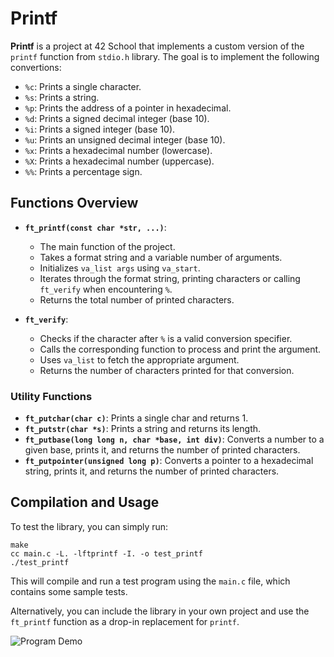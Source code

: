 # Printf

**Printf** is a project at 42 School that implements a custom version of the `printf` function from `stdio.h` library. The goal is to implement the following convertions:
- `%c`: Prints a single character.
- `%s`: Prints a string.
- `%p`: Prints the address of a pointer in hexadecimal.
- `%d`: Prints a signed decimal integer (base 10).
- `%i`: Prints a signed integer (base 10).
- `%u`: Prints an unsigned decimal integer (base 10).
- `%x`: Prints a hexadecimal number (lowercase).
- `%X`: Prints a hexadecimal number (uppercase).
- `%%`: Prints a percentage sign.

## Functions Overview

- **`ft_printf(const char *str, ...)`**: 
  - The main function of the project.
  - Takes a format string and a variable number of arguments.
  - Initializes `va_list args` using `va_start`.
  - Iterates through the format string, printing characters or calling `ft_verify` when encountering `%`.
  - Returns the total number of printed characters.

- **`ft_verify`**:
  - Checks if the character after `%` is a valid conversion specifier.
  - Calls the corresponding function to process and print the argument.
  - Uses `va_list` to fetch the appropriate argument.
  - Returns the number of characters printed for that conversion.

### Utility Functions

- **`ft_putchar(char c)`**: Prints a single char and returns 1.
- **`ft_putstr(char *s)`**: Prints a string and returns its length.
- **`ft_putbase(long long n, char *base, int div)`**: Converts a number to a given base, prints it, and returns the number of printed characters.
- **`ft_putpointer(unsigned long p)`**: Converts a pointer to a hexadecimal string, prints it, and returns the number of printed characters.

## Compilation and Usage

To test the library, you can simply run:
```shell
make
cc main.c -L. -lftprintf -I. -o test_printf
./test_printf
```
This will compile and run a test program using the `main.c` file, which contains some sample tests.

Alternatively, you can include the library in your own project and use the `ft_printf` function as a drop-in replacement for `printf`.

![Program Demo](https://github.com/user-attachments/assets/fb3918cf-4de6-42af-93ae-5c7a28c0b299)


